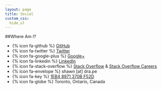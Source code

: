 ```yaml
---
layout: page
title: Social
custom_css:
  hide_ul
---
```


##Where Am I?

- {% icon fa-github %} [GitHub](https://github.com/shawndrape)
- {% icon fa-twitter %} [Twitter](https://twitter.com/shawndrape)
- {% icon fa-google-plus %} [Google+](https://google.com/+shawndrape)
- {% icon fa-linkedin %} [LinkedIn](https://linkedin.com/in/shawndrape)
- {% icon fa-stack-overflow %} [Stack Overflow](http://stackoverflow.com/users/260241/shawn-d) 
& [Stack Overflow Careers](http://careers.stackoverflow.com/shawndrape)
- {% icon fa-envelope %} shawn [at] dra.pe
- {% icon fa-key %} [1EB4 8971 370B F52D](https://keybase.io/shawndrape/key.asc)
- {% icon fa-globe %} Toronto, Ontario, Canada
